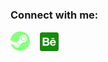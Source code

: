 ### Connect with me:

[![website](./assets/steam.png)](https://steamcommunity.com/profiles/76561199121911508/)
&nbsp;&nbsp;
[![website](./assets/behance.png)]()
